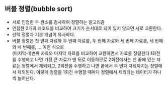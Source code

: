## 버블 정렬(bubble sort) 
- 서로 인접한 두 원소를 검사하여 정렬하는 알고리즘
- 인접한 2개의 레코드를 비교하여 크기가 순서대로 되어 있지 않으면 서로 교환한다.  
- 선택 정렬과 기본 개념이 유사하다.
- 버블 정렬은 첫 번째 자료와 두 번째 자료를, 두 번째 자료와 세 번째 자료를, 세 번째와 네 번째를, … 이런 식으로  
(마지막-1)번째 자료와 마지막 자료를 비교하여 교환하면서 자료를 정렬한다.1회전을 수행하고 나면 가장 큰 자료가 맨 뒤로 이동하므로 2회전에서는 맨 끝에 있는 자료는 정렬에서 제외되고, 2회전을 수행하고 나면 끝에서 두 번째 자료까지는 정렬에서 제외된다. 
이렇게 정렬을 1회전 수행할 때마다 정렬에서 제외되는 데이터가 하나씩 늘어난다.
